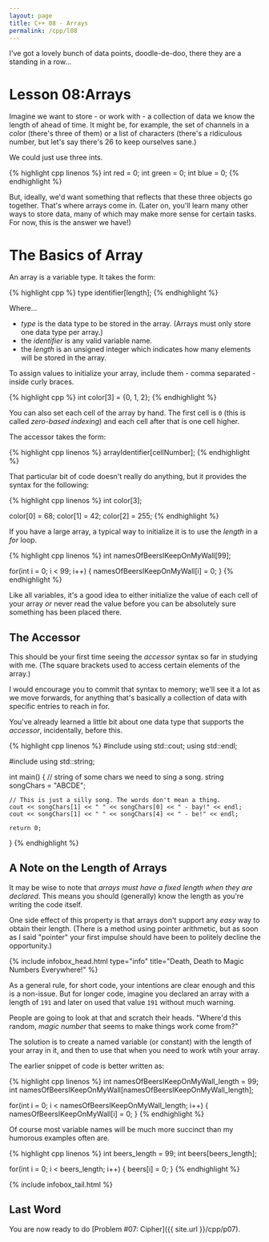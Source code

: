 ```yaml
---
layout: page
title: C++ 08 - Arrays
permalink: /cpp/l08
---
```


I've got a lovely bunch of data points, doodle-de-doo, there they are a standing in a row...

<a name="l08-arrays"></a>Lesson 08:Arrays
=========================================

Imagine we want to store - or work with - a collection of data we know the length of ahead of time. It might be, for example, the set of channels in a color (there's three of them) or a list of characters (there's a ridiculous number, but let's say there's 26 to keep ourselves sane.)

We could just use three ints.

{% highlight cpp linenos %}
int red = 0;
int green = 0;
int blue = 0;
{% endhighlight %}

But, ideally, we'd want something that reflects that these three objects go together. That's where arrays come in. (Later on, you'll learn many other ways to store data, many of which may make more sense for certain tasks. For now, this is the answer we have!)

<a name="l08-declaring"></a>The Basics of Array
===============================================
An array is a variable type. It takes the form:

{% highlight cpp %}
type identifier[length];
{% endhighlight %}

Where...

* *type* is the data type to be stored in the array. (Arrays must only store one data type per array.)
* the *identifier* is any valid variable name.
* the *length* is an unsigned integer which indicates how many elements will be stored in the array.

To assign values to initialize your array, include them - comma separated - inside curly braces.

{% highlight cpp %}
int color[3] = {0, 1, 2};
{% endhighlight %}

You can also set each cell of the array by hand. The first cell is `0` (this is called *zero-based indexing*) and each cell after that is one cell higher.

The accessor takes the form:

{% highlight cpp linenos %}
arrayIdentifier[cellNumber];
{% endhighlight %}

That particular bit of code doesn't really do anything, but it provides the syntax for the following:

{% highlight cpp linenos %}
int color[3];

color[0] = 68;
color[1] = 42;
color[2] = 255;
{% endhighlight %}

If you have a large array, a typical way to initialize it is to use the *length* in a *for* loop.

{% highlight cpp linenos %}
int namesOfBeersIKeepOnMyWall[99];

for(int i = 0; i < 99; i++)
{
    namesOfBeersIKeepOnMyWall[i] = 0;
}
{% endhighlight %}

Like all variables, it's a good idea to either initialize the value of each cell of your array *or* never read the value before you can be absolutely sure something has been placed there.

<a name="l08-accessor"></a>The Accessor
----------------------------------------
This should be your first time seeing the *accessor* syntax so far in studying with me. (The square brackets used to access certain elements of the array.)

I would encourage you to commit that syntax to memory; we'll see it a lot as we move forwards, for anything that's basically a collection of data with specific entries to reach in for.

You've already learned a little bit about one data type that supports the *accessor*, incidentally, before this.

{% highlight cpp linenos %}
#include <iostream>
using std::cout;
using std::endl;

#include <string>
using std::string;

int main()
{
    // string of some chars we need to sing a song.
    string songChars = "ABCDE";

    // This is just a silly song. The words don't mean a thing.
    cout << songChars[1] << " " << songChars[0] << " - bay!" << endl;
    cout << songChars[1] << " " << songChars[4] << " - be!" << endl;

    return 0;
}
{% endhighlight %}

<a name="l08-limitations"></a>A Note on the Length of Arrays
------------------------------------------------------------
It may be wise to note that *arrays must have a fixed length when they are declared*. This means you should (generally) know the length as you're writing the code itself.

One side effect of this property is that arrays don't support any *easy* way to obtain their length. (There is a method using pointer arithmetic, but as soon as I said "pointer" your first impulse should have been to politely decline the opportunity.)

{% include infobox_head.html type="info" title="Death, Death to Magic Numbers Everywhere!" %}

As a general rule, for short code, your intentions are clear enough and this is a non-issue. But for longer code, imagine you declared an array with a length of `191` and later on used that value `191` without much warning.

People are going to look at that and scratch their heads. "Where'd this random, *magic number* that seems to make things work come from?"

The solution is to create a named variable (or constant) with the length of your array in it, and then to use that when you need to work wtih your array.

The earlier snippet of code is better written as:

{% highlight cpp linenos %}
int namesOfBeersIKeepOnMyWall_length = 99;
int namesOfBeersIKeepOnMyWall[namesOfBeersIKeepOnMyWall_length];

for(int i = 0; i < namesOfBeersIKeepOnMyWall_length; i++)
{
    namesOfBeersIKeepOnMyWall[i] = 0;
}
{% endhighlight %}

Of course most variable names will be much more succinct than my humorous examples often are.

{% highlight cpp linenos %}
int beers_length = 99;
int beers[beers_length];

for(int i = 0; i < beers_length; i++)
{
    beers[i] = 0;
}
{% endhighlight %}

{% include infobox_tail.html %}

<a name="l08-end"></a>Last Word
-------------------------------
You are now ready to do [Problem #07: Cipher]({{ site.url }}/cpp/p07).